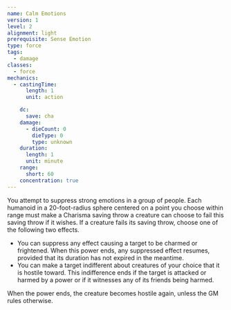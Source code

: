 ```yaml
---
name: Calm Emotions
version: 1
level: 2
alignment: light
prerequisite: Sense Emotion
type: force
tags:
  - damage
classes:
  - force
mechanics:
  - castingTime:
      length: 1
      unit: action

    dc:
      save: cha
    damage:
      - dieCount: 0
        dieType: 0
        type: unknown
    duration:
      length: 1
      unit: minute
    range:
      short: 60
    concentration: true
---
```

You attempt to suppress strong emotions in a group of people. Each humanoid in a 20-foot-radius sphere centered on a point you choose within range must make a Charisma saving throw a creature can choose to fail this saving throw if it wishes. If a creature fails its saving throw, choose one of the following two effects.

- You can suppress any effect causing a target to be charmed or frightened. When this power ends, any suppressed effect resumes, provided that its duration has not expired in the meantime. 
- You can make a target indifferent about creatures of your choice that it is hostile toward. This indifference ends if the target is attacked or harmed by a power or if it witnesses any of its friends being harmed. 

When the power ends, the creature becomes hostile again, unless the GM rules otherwise.
    